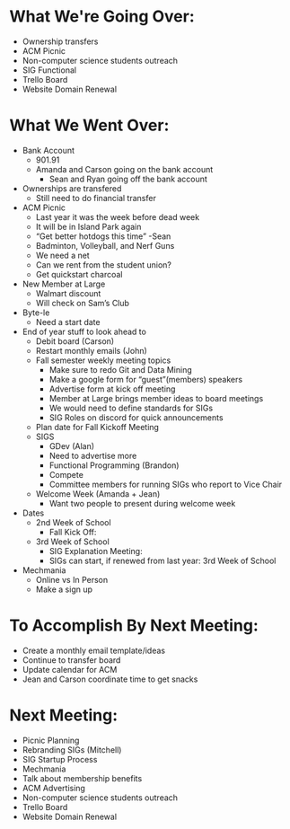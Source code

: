 # What We're Going Over:
- Ownership transfers
- ACM Picnic
- Non-computer science students outreach 
- SIG Functional
- Trello Board
- Website Domain Renewal 

# What We Went Over:
- Bank Account
	- 901.91
	- Amanda and Carson going on the bank account
    	- Sean and Ryan going off the bank account
- Ownerships are transfered
	- Still need to do financial transfer
- ACM Picnic
	- Last year it was the week before dead week
	- It will be in Island Park again
	- “Get better hotdogs this time” -Sean
	- Badminton, Volleyball, and Nerf Guns
	- We need a net
	- Can we rent from the student union?
	- Get quickstart charcoal 
- New Member at Large
	- Walmart discount
	- Will check on Sam’s Club
- Byte-le
	- Need a start date
- End of year stuff to look ahead to
	- Debit board (Carson)
	- Restart monthly emails (John)
	- Fall semester weekly meeting topics
		- Make sure to redo Git and Data Mining
		- Make a google form for “guest”(members) speakers
		- Advertise form at kick off meeting
		- Member at Large brings member ideas to board meetings
		- We would need to define standards for SIGs
		- SIG Roles on discord for quick announcements
	- Plan date for Fall Kickoff Meeting
	- SIGS
		- GDev (Alan)
		- Need to advertise more
		- Functional Programming (Brandon)
		- Compete 
		- Committee members for running SIGs who report to Vice Chair
	- Welcome Week (Amanda + Jean)
		- Want two people to present during welcome week
- Dates
	- 2nd Week of School
		- Fall Kick Off: 
	- 3rd Week of School
		- SIG Explanation Meeting: 
		- SIGs can start, if renewed from last year: 3rd Week of School
- Mechmania
	- Online vs In Person 
	- Make a sign up

# To Accomplish By Next Meeting: 
- Create a monthly email template/ideas
- Continue to transfer board 
- Update calendar for ACM
- Jean and Carson coordinate time to get snacks

# Next Meeting:
- Picnic Planning
- Rebranding SIGs (Mitchell)
- SIG Startup Process 
- Mechmania
- Talk about membership benefits 
- ACM Advertising 
- Non-computer science students outreach 
- Trello Board
- Website Domain Renewal 

